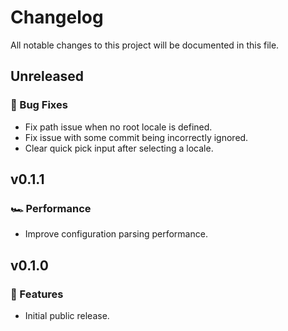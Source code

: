 # Changelog

All notable changes to this project will be documented in this file.

## Unreleased

### 🐞 Bug Fixes

- Fix path issue when no root locale is defined.
- Fix issue with some commit being incorrectly ignored.
- Clear quick pick input after selecting a locale.

## v0.1.1

### 🏎 Performance

- Improve configuration parsing performance.

## v0.1.0

### 🚀 Features

- Initial public release.
